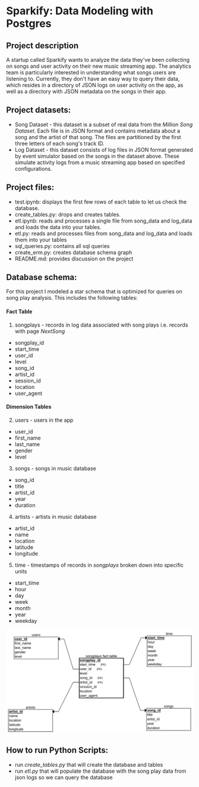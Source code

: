 # Sparkify: Data Modeling with Postgres

## Project description
A startup called Sparkify wants to analyze the data they've been collecting on songs and user activity on their new music streaming app. The analytics team is particularly interested in understanding what songs users are listening to. Currently, they don't have an easy way to query their data, which resides in a directory of JSON logs on user activity on the app, as well as a directory with JSON metadata on the songs in their app.

## Project datasets:
- Song Dataset - this dataset is a subset of real data from the *Million Song Dataset*. Each file is in JSON format and contains metadata about a song and the artist of that song. The files are partitioned by the first three letters of each song's track ID.
- Log Dataset - this dataset consists of log files in JSON format generated by event simulator based on the songs in the dataset above. These simulate activity logs from a music streaming app based on specified configurations.
## Project files:
- test.ipynb: displays the first few rows of each table to let us check the database.
- create_tables.py: drops and creates tables. 
- etl.ipynb: reads and processes a single file from song_data and log_data and loads the data into your tables. 
- etl.py: reads and processes files from song_data and log_data and loads them into your tables
- sql_queries.py: contains all sql queries
- create_erm.py: creates database schema graph
- README.md: provides discussion on the project
## Database schema:
For this project I modeled a star schema that is optimized for queries on song play analysis. This includes the following tables:
#### Fact Table
1. songplays - records in log data associated with song plays i.e. records with page *NextSong*
 - songplay_id
 - start_time
 - user_id
 - level
 - song_id
 - artist_id
 - session_id
 - location
 - user_agent
#### Dimension Tables
2. users - users in the app
 - user_id
 - first_name
 - last_name
 - gender
 - level
3. songs - songs in music database
 - song_id
 - title
 - artist_id
 - year
 - duration
4. artists - artists in music database
 - artist_id
 - name
 - location
 - latitude
 - longitude
5. time - timestamps of records in *songplays* broken down into specific units
 - start_time
 - hour
 - day
 - week
 - month
 - year
 - weekday
 
![Alt text](./star_schema_sparkify.png "Sparkify DB Star Schema")
## How to run Python Scripts:

- run *create_tables.py* that will create the database and tables
- run *etl.py* that will populate the database with the song play data from json logs so we can query the database
